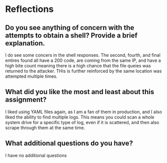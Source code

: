 # Reflections

## Do you see anything of concern with the attempts to obtain a shell?  Provide a brief explanation.
I do see some concers in the shell responses. The second, fourth, and final entires found all have a 200 code, are coming from the same IP, and have a high bite count meaning there is a high chance that the file queies was returned to the attacker. THis is further reinforced by the same location was attempted multiple times. 

## What did you like the most and least about this assignment?
I liked using YAML files again, as I am a fan of them in production, and I also liked the ability to find multiple logs. This means you could scan a whole system drive for a specific type of log, even if it is scattered, and then also scrape through them at the same time. 

## What additional questions do you have?
I have no additional questions